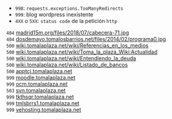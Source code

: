 * `998`: `requests.exceptions.TooManyRedirects`
* `999`: blog wordpress inexistente
* `4XX` o `5XX`: `status code` de la petición `http`

`404` [madrid15m.org/files/2018/07/cabecera-71.jpg](https://madrid15m.org/files/2018/07/cabecera-71.jpg)  
`404` [dosdemayo.tomalosbarrios.net/files/2014/02/programa0.jpg](https://dosdemayo.tomalosbarrios.net/files/2014/02/programa0.jpg)  
`500` [wiki.tomalaplaza.net/wiki/Referencias_en_los_medios](http://wiki.tomalaplaza.net/wiki/Referencias_en_los_medios)  
`500` [wiki.tomalaplaza.net/wiki/Toma_la_plaza_Wiki:Actualidad](http://wiki.tomalaplaza.net/wiki/Toma_la_plaza_Wiki:Actualidad)  
`500` [wiki.tomalaplaza.net/wiki/Entendiendo_la_deuda](http://wiki.tomalaplaza.net/wiki/Entendiendo_la_deuda)  
`500` [wiki.tomalaplaza.net/wiki/Listado_de_bancos](http://wiki.tomalaplaza.net/wiki/Listado_de_bancos)  
`500` [apptcj.tomalaplaza.net](https://apptcj.tomalaplaza.net)  
`999` [moodle.tomalaplaza.net](https://moodle.tomalaplaza.net)  
`999` [ocm.tomalaplaza.net](https://ocm.tomalaplaza.net)  
`503` [svn.tomalaplaza.net](https://svn.tomalaplaza.net)  
`999` [tkthsqr.tomalaplaza.net](https://tkthsqr.tomalaplaza.net)  
`999` [tmlsbrrs1.tomalaplaza.net](https://tmlsbrrs1.tomalaplaza.net)  
`999` [vehosting.tomalaplaza.net](https://vehosting.tomalaplaza.net)  
